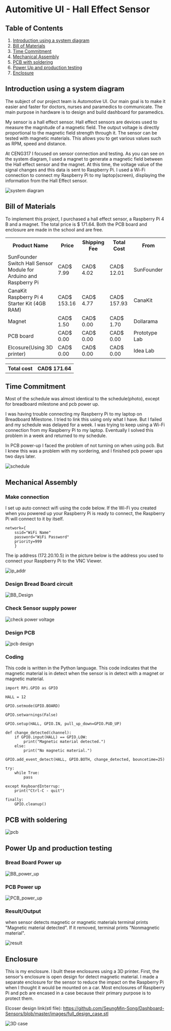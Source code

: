 
# Automitive UI - Hall Effect Sensor
## Table of Contents

1.  [Introduction using a system diagram](#introduction-using-a-system-diagram)
2.  [Bill of Materials](#bill-of-materials) 
3.  [Time Commitment](#time-commitment)
4.  [Mechanical Assembly](#mechanical-assembly)
5.  [PCB with soldering](#pcb-with-soldering)
6.  [Power Up and production testing](#power-up-and-production-testing)
7.  [Enclosure](#enclosure)


## Introduction using a system diagram

The subject of our project team is Automotive UI. Our main goal is to make it easier and faster for doctors, nurses and paramedics to communicate. The main purpose in hardware is to design and build dashboard for paramedics.

My sensor is a hall effect sensor. Hall effect sensors are devices used to measure the magnitude of a magnetic field. The output voltage is directly proportional to the magnetic field strength through it. The sensor can be tested with magnetic materials. This allows you to get various values such as RPM, speed and distance.

At CENG317 I focused on sensor connection and testing. As you can see on the system diagram, I used a magnet to generate a magnetic field between the Hall effect sensor and the magnet. At this time, the voltage value of the signal changes and this data is sent to Raspberry Pi. I used a Wi-Fi connection to connect my Raspberry Pi to my laptop(screen), displaying the information from the Hall Effect sensor.

![system diagram](https://github.com/SeungMin-Song/Dashboard-Sensors/blob/master/images/system_diagram.png)

## Bill of Materials

To implement this project, I purchased a hall effect sensor, a Raspberry Pi 4 B and a magnet. The total price is $ 171.64. Both the PCB board and enclosure are made in the school and are free.

<table style="width:100%" >
  <tr>
    <th>Product Name</th>
    <th>Price</th>
    <th>Shipping Fee</th>
	<th>Total Cost</th>
	<th>From</th>
  </tr>
  <tr>
    <td>SunFounder Switch Hall Sensor Module for Arduino and Raspberry Pi</td>
    <td>CAD$ 7.99</td>
	<td>CAD$ 4.02</td>
	<td>CAD$ 12.01</td>
    <td>SunFounder</td>
  </tr>
  <tr>
    <td>CanaKit Raspberry Pi 4 Starter Kit (4GB RAM)</td>
    <td>CAD$ 153.16</td>
	<td>CAD$ 4.77</td>
	<td>CAD$ 157.93</td>
    <td>CanaKit</td>
  </tr>
  <tr>
    <td>Magnet</td>
    <td>CAD$ 1.50</td>
	<td>CAD$ 0.00</td>
	<td>CAD$ 1.70</td>
    <td>Dollarama</td>
  </tr>

  <tr>
    <td>PCB board</td>
    <td>CAD$ 0.00</td>
	<td>CAD$ 0.00</td>
	<td>CAD$ 0.00</td>
    <td>Prototype Lab</td>
</tr>
<tr>
   <td>Elcosure(Using 3D printer)</td>
    <td>CAD$ 0.00</td>
	<td>CAD$ 0.00</td>
	<td>CAD$ 0.00</td>
    <td>Idea Lab</td>
  </tr>
</table>

<table style="width:100%" >
  <tr>
    <th>Total cost</th>
    <th>CAD$ 171.64</th>
  </tr>
</table>

## Time Commitment

Most of the schedule was almost identical to the schedule(photo), except for breadboard milestone and pcb power up.

I was having trouble connecting my Raspberry Pi to my laptop on Breadboard Milestone. I tried to link this using only what I have. But I failed and my schedule was delayed for a week. I was trying to keep using a Wi-Fi connection from my Raspberry Pi to my laptop. Eventually I solved this problem in a week and returned to my schedule.

In PCB power-up I faced the problem of not turning on when using pcb. But I knew this was a problem with my sordering, and I finished pcb power ups two days later.

![schedule](https://github.com/SeungMin-Song/Dashboard-Sensors/blob/master/images/schedule.PNG)

## Mechanical Assembly

### Make connection

I set up auto connect wifi using the code below. If the Wi-Fi you created when you powered up your Raspberry Pi is ready to connect, the Raspberry Pi will connect to it by itself.

```
network={
	ssid="WiFi Name"
	password="WiFi Password"
	priority=999
	}
```

The ip address (172.20.10.5) in the picture below is the address you used to connect your Raspberry Pi to the VNC Viewer.

![ip_addr](https://github.com/SeungMin-Song/Dashboard-Sensors/blob/master/images/ip_addr.PNG)

### Design Bread Board circuit


![BB_Design](https://github.com/SeungMin-Song/Dashboard-Sensors/blob/master/images/Hall%20Effect%20Sensor_BB.ps.png)

### Check Sensor supply power

![check power voltage](https://github.com/SeungMin-Song/Dashboard-Sensors/blob/master/images/Check_Power_Voltage.jpg)

### Design PCB

![pcb design](https://github.com/SeungMin-Song/Dashboard-Sensors/blob/master/images/design/Hall%20Effect%20Sensor%20pcb_pcb.jpg)

### Coding

This code is written in the Python language. This code indicates that the magnetic material is in detect when the sensor is in detect with a magnet or magnetic material.

```
import RPi.GPIO as GPIO

HALL = 12

GPIO.setmode(GPIO.BOARD)

GPIO.setwarnings(False)

GPIO.setup(HALL, GPIO.IN, pull_up_down=GPIO.PUD_UP)

def change_detected(channel):
	if GPIO.input(HALL) == GPIO.LOW:
		print("Magnetic material detected.")
	else:
		print("No magnetic material.")

GPIO.add_event_detect(HALL, GPIO.BOTH, change_detected, bouncetime=25)

try:
	while True:
		pass

except KeyboardInterrup:
	print("Ctrl-C - quit")

finally:
	GPIO.cleanup()
```

## PCB with soldering

![pcb](https://github.com/SeungMin-Song/Dashboard-Sensors/blob/master/images/pcb.png)


## Power Up and production testing

### Bread Board Power up

![BB_power_up](https://github.com/SeungMin-Song/Dashboard-Sensors/blob/master/images/BBwithSensor.jpg)

### PCB Power up

![PCB_power_up](https://github.com/SeungMin-Song/Dashboard-Sensors/blob/master/images/power_on_pcb.PNG)

### Result/Output

when sensor detects magnetic or magnetic materials terminal prints "Magnetic material detected". If it removed, terminal prints "Nonmagnetic material".

![result](https://github.com/SeungMin-Song/Dashboard-Sensors/blob/master/images/output_of_sensor_test.jpg)

## Enclosure

This is my enclosure. I built these enclosures using a 3D printer. First, the sensor's enclosure is open design for detect magnetic material. I made a separate enclosure for the sensor to reduce the impact on the Raspberry Pi when I thought it would be mounted on a car. Most enclosures of Raspberry Pi and pcb are encased in a case because their primary purpose is to protect them.

Elcoser design link(stl file): https://github.com/SeungMin-Song/Dashboard-Sensors/blob/master/images/full_design_case.stl

![3D case](https://github.com/SeungMin-Song/Dashboard-Sensors/blob/master/images/case.PNG)

